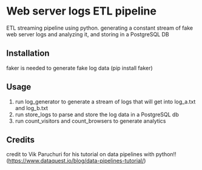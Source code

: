 # Web server logs ETL pipeline

ETL streaming pipeline using python. generating a constant stream of fake web server logs and analyzing it, and storing in a PostgreSQL DB

## Installation

faker is needed to generate fake log data (pip install faker)

## Usage

1. run log_generator to generate a stream of logs that will get into log_a.txt and log_b.txt 
2. run store_logs to parse and store the log data in a PostgreSQL db
3. run count_visitors and count_browsers to generate analytics

## Credits

credit to Vik Paruchuri for his tutorial on data pipelines with python!!
(https://www.dataquest.io/blog/data-pipelines-tutorial/)
